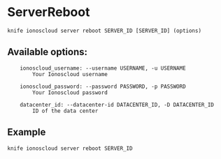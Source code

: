 # ServerReboot



    knife ionoscloud server reboot SERVER_ID [SERVER_ID] (options)


## Available options:

```
    ionoscloud_username: --username USERNAME, -u USERNAME
        Your Ionoscloud username

    ionoscloud_password: --password PASSWORD, -p PASSWORD
        Your Ionoscloud password

    datacenter_id: --datacenter-id DATACENTER_ID, -D DATACENTER_ID
        ID of the data center

```

## Example

    knife ionoscloud server reboot SERVER_ID 
